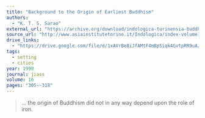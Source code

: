 ```yaml
---
title: "Background to the Origin of Earliest Buddhism"
authors:
  - "K. T. S. Sarao"
external_url: "https://archive.org/download/indologica-turinensia-buddhismo/Background%20to%20the%20origin%20of%20earliest%20Buddhism_text.pdf"
source_url: "http://www.asiainstitutetorino.it/Indologica/index-volume15-16.asp"
drive_links:
  - "https://drive.google.com/file/d/1xAVrBe8iJfAMtF4mBpSiqk4GvtpRR9uA/view?usp=drivesdk"
tags:
  - setting
  - cities
year: 1990
journal: jiass
volume: 16
pages: "305--318"
---
```


> ... the origin of Buddhism did not in any way depend upon the role of iron.
